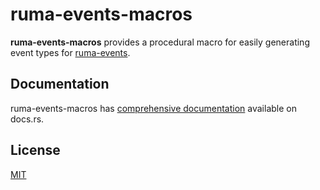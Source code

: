 # ruma-events-macros

**ruma-events-macros** provides a procedural macro for easily generating event types for [ruma-events](https://github.com/ruma/ruma-events).

## Documentation

ruma-events-macros has [comprehensive documentation](https://docs.rs/ruma-events-macros) available on docs.rs.

## License

[MIT](http://opensource.org/licenses/MIT)
